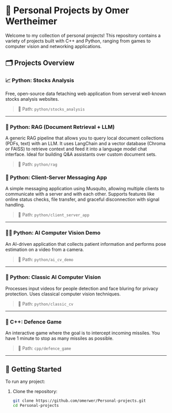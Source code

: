 # 🧠 Personal Projects by Omer Wertheimer

Welcome to my collection of personal projects! This repository contains a variety of projects built with C++ and Python, ranging from games to computer vision and networking applications.

## 🗂️ Projects Overview

### 📈 Python: Stocks Analysis

Free, open-source data fetaching web application from serveral well-known stocks analysis websites. 

> 📂 Path: `python/stocks_analysis`

---

### 🐍 Python: RAG (Document Retrieval + LLM)

A generic RAG pipeline that allows you to query local document collections (PDFs, text) with an LLM. It uses LangChain and a vector database (Chroma or FAISS) to retrieve context and feed it into a language model chat interface. Ideal for building Q&A assistants over custom document sets.  

> 📂 Path: `python/rag`


### 💬 Python: Client-Server Messaging App
A simple messaging application using Musquito, allowing multiple clients to communicate with a server and with each other. Supports features like online status checks, file transfer, and graceful disconnection with signal handling.

> 📂 Path: `python/client_server_app`

---

### 🧍‍♂️ Python: AI Computer Vision Demo
An AI-driven application that collects patient information and performs pose estimation on a video from a camera.

> 📂 Path: `python/ai_cv_demo`

---

### 🎥 Python: Classic AI Computer Vision
Processes input videos for people detection and face bluring for privacy protection. Uses classical computer vision techniques.

> 📂 Path: `python/classic_cv`

---

### 🧨 C++: Defence Game
An interactive game where the goal is to intercept incoming missiles. You have 1 minute to stop as many missiles as possible.

> 📂 Path: `cpp/defence_game`

---


## 🚀 Getting Started

To run any project:

1. Clone the repository:
   ```bash
   git clone https://github.com/omerwer/Personal-projects.git
   cd Personal-projects

